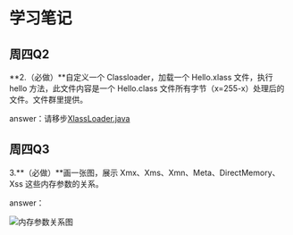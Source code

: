 # 学习笔记

## 周四Q2

**2.（必做）**自定义一个 Classloader，加载一个 Hello.xlass 文件，执行 hello 方法，此文件内容是一个 Hello.class 文件所有字节（x=255-x）处理后的文件。文件群里提供。

answer：请移步[XlassLoader.java](./XlassLoader/XlassLoader.java)

## 周四Q3

3.**（必做）**画一张图，展示 Xmx、Xms、Xmn、Meta、DirectMemory、Xss 这些内存参数的关系。

answer：

![内存参数关系图](https://gitee.com/Sumuxi/public/raw/master/images/20201117182022.png)